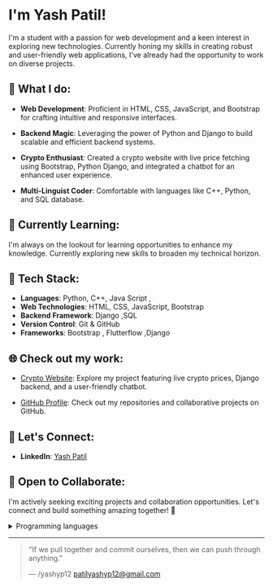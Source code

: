 #  I'm Yash Patil! 

 

I'm a   student with a passion for web development and a keen interest in exploring new technologies. Currently honing my skills in creating robust and user-friendly web applications, I've already had the opportunity to work on diverse projects.

## 🚀 What I do:

- **Web Development**: Proficient in HTML, CSS, JavaScript, and Bootstrap for crafting intuitive and responsive interfaces.
  
- **Backend Magic**: Leveraging the power of Python and Django to build scalable and efficient backend systems.
  
- **Crypto Enthusiast**: Created a crypto website with live price fetching using Bootstrap, Python Django, and integrated a chatbot for an enhanced user experience.

- **Multi-Linguist Coder**: Comfortable with languages like C++, Python, and SQL database.

## 🌱 Currently Learning:

I'm always on the lookout for learning opportunities to enhance my knowledge. Currently exploring new skills to broaden my technical horizon.

## 🔧 Tech Stack:

- **Languages**: Python, C++, Java Script ,
- **Web Technologies**: HTML, CSS, JavaScript, Bootstrap
- **Backend Framework**: Django ,SQL 
- **Version Control**: Git & GitHub
- **Frameworks**: Bootstrap , Flutterflow ,Django

## 🌐 Check out my work:

- [Crypto Website](https://github.com/yashyp12/Cryptox): Explore my project featuring live crypto prices, Django backend, and a user-friendly chatbot.
  

- [GitHub Profile](https://github.com/yashyp12): Check out my repositories and collaborative projects on GitHub.

## 👥 Let's Connect:

- **LinkedIn**: [Yash Patil](https://www.linkedin.com/in/yashyp12/)

## 🤝 Open to Collaborate:

I'm actively seeking exciting projects and collaboration opportunities. Let's connect and build something amazing together! 🚀

<details>
<summary>Programming languages</summary>

| Rank | Languages |
|-----:|-----------|
|     1| Python|
|     2| Java Script    |
|     3| SQL
      4| C++

</details>

---
> "If we pull together and commit ourselves, then we can push through anything."
> 
> — /yashyp12
patilyashyp12@gmail.com
